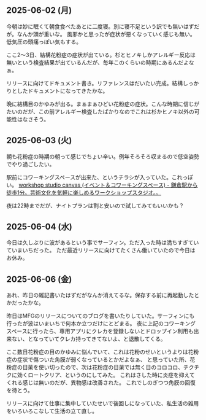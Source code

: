 ## 2025-06-02 (月)

今朝は妙に眠くて朝食食べたあとに二度寝。別に寝不足という訳でも無いはずだが。なんか頭が重いな。
風邪かと思ったが症状が悪くなっていく感じも無い。低気圧の頭痛っぽい気もする。

ここ2〜3日、結構花粉症の症状が出ている。杉とヒノキしかアレルギー反応は無いという検査結果が出ているんだが、毎年このくらいの時期にあるんだよなぁ。

リリースに向けてドキュメント書き。リファレンスはだいたい完成。結構しっかりとしたドキュメントになってきたかな。

晩に結構目のかゆみが出る。まぁまぁひどい花粉症の症状。こんな時期に信じがたいのだが、この前アレルギー検査したばかりなのでこれは杉かヒノキ以外の可能性はなさそう。

## 2025-06-03 (火)

朝も花粉症の時期の朝って感じでちょい辛い。例年そろそろ収まるので低空姿勢でやり過ごしたい。

駅前にコワーキングスペースが出来た、というチラシが入っていた。これっぽい。 [workshop studio canvas (イベント＆コワーキングスペース) - 鎌倉駅から徒歩1分。芸術文化を気軽に楽しめるワークショップスタジオ。。](https://www.canvasworkshop.studio/)

夜は22時までだが、ナイトプランは割と安いので試してみてもいいかも？

## 2025-06-04 (水)

今日は久しぶりに波があるという事でサーフィン。ただ入った時は満ちすぎていていまいちだった。
ただ最近リリースに向けてたくさん働いていたので今日はお休み。

## 2025-06-06 (金)

あれ、昨日の雑記書いたはずだがなんか消えてるな。保存する前に再起動したとかだったかな。

昨日はMFGのリリースについてのブログを書いたりしていた。サーフィンにも行ったが波はいまいちで何本か立つだけにとどまる。
夜に上記のコワーキングスペースに行ったら、専用アプリにクレカを登録しないとドロップイン利用も出来ない、となっていてクレカ持ってきてないよ、と退散してくる。

ここ数日花粉症の目のかゆみに悩んでいて、これは花粉のせいというよりは花粉症の症状で傷ついた角膜が弱くなっているとかだよなぁ、
と思っていた所、花粉症の目薬を使い切ったので、次は花粉症の目薬では無く目のコロコロ、チクチクに効くロートクリア、というのにしてみた。
これはさした時に炎症を抑えてくれる感じは無いのだが、異物感は改善された。
これでしのぎつつ角膜の回復を待とう。

リリースに向けて仕事に集中していたせいで後回しになっていた、私生活の雑用をいろいろこなして生活の立て直し。